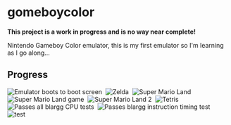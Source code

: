 gomeboycolor
============================
**This project is a work in progress and is no way near complete!**

Nintendo Gameboy Color emulator, this is my first emulator so I'm learning as I go along...

Progress
---------------------------
![Emulator boots to boot screen](https://github.com/djhworld/gomeboycolor/raw/master/images/boot_sequence.png)&nbsp;
![Zelda](https://github.com/djhworld/gomeboycolor/raw/master/images/zelda.gb.png)&nbsp;
![Super Mario Land](https://github.com/djhworld/gomeboycolor/raw/master/images/sml.gb.png)&nbsp;
![Super Mario Land game](https://github.com/djhworld/gomeboycolor/raw/master/images/sml_game.gb.png)&nbsp;
![Super Mario Land 2](https://github.com/djhworld/gomeboycolor/raw/master/images/sml2.gb.png)&nbsp;
![Tetris](https://github.com/djhworld/gomeboycolor/raw/master/images/tetris.gb.png)&nbsp;
![Passes all blargg CPU tests](https://github.com/djhworld/gomeboycolor/raw/master/images/cpu_instrs.gb.png)&nbsp;
![Passes blargg instruction timing test](https://github.com/djhworld/gomeboycolor/raw/master/images/instr_timing.gb.png)&nbsp;
![test](https://github.com/djhworld/gomeboycolor/raw/master/images/test.gb.png)&nbsp;
